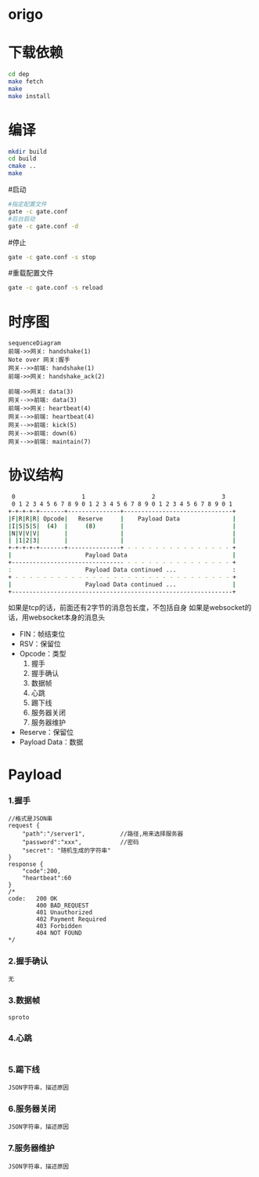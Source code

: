 # origo

# 下载依赖
```bash
cd dep
make fetch
make
make install
```
# 编译
```bash
mkdir build
cd build
cmake ..
make
```
#启动
```bash
#指定配置文件
gate -c gate.conf 
#后台启动
gate -c gate.conf -d
```
#停止
```bash
gate -c gate.conf -s stop
```

#重载配置文件
```bash
gate -c gate.conf -s reload
```

# 时序图

``` mermaid
sequenceDiagram
前端->>网关: handshake(1)
Note over 网关:握手
网关-->>前端: handshake(1)
前端->>网关: handshake_ack(2)

前端->>网关: data(3)
网关-->>前端: data(3)
前端->>网关: heartbeat(4)
网关-->>前端: heartbeat(4)
网关-->>前端: kick(5)
网关-->>前端: down(6)
网关-->>前端: maintain(7)
```

# 协议结构
```bash
 0                   1                   2                   3
 0 1 2 3 4 5 6 7 8 9 0 1 2 3 4 5 6 7 8 9 0 1 2 3 4 5 6 7 8 9 0 1
+-+-+-+-+-------+---------------+-------------------------------+
|F|R|R|R| Opcode|   Reserve     |    Payload Data               |
|I|S|S|S|  (4)  |     (8)       |                               |
|N|V|V|V|       |               |                               |
| |1|2|3|       |               |                               |
+-+-+-+-+-------+---------------+ - - - - - - - - - - - - - - - +
|                     Payload Data                              | 
+-------------------------------- - - - - - - - - - - - - - - - +
:                     Payload Data continued ...                :
+ - - - - - - - - - - - - - - - - - - - - - - - - - - - - - - - +
|                     Payload Data continued ...                |
+---------------------------------------------------------------+
```

如果是tcp的话，前面还有2字节的消息包长度，不包括自身
如果是websocket的话，用websocket本身的消息头
* FIN：帧结束位
* RSV：保留位
* Opcode：类型
  1. 握手
  2. 握手确认
  3. 数据帧
  4. 心跳
  5. 踢下线
  6. 服务器关闭
  7. 服务器维护
* Reserve：保留位
* Payload Data：数据

# Payload
### 1.握手
```
//格式是JSON串
request {
    "path":"/server1", 			//路径,用来选择服务器
    "password":"xxx",			//密码
    "secret": "随机生成的字符串"
}
response {
    "code":200,
    "heartbeat":60
}
/*
code: 	200 OK
		400 BAD_REQUEST
		401 Unauthorized
		402	Payment Required
		403 Forbidden
		404 NOT FOUND 
*/
```

### 2.握手确认
```
无
```

### 3.数据帧
```
sproto
```

### 4.心跳
```
```

### 5.踢下线
```
JSON字符串，描述原因
```

### 6.服务器关闭
```
JSON字符串，描述原因
```

### 7.服务器维护
```
JSON字符串，描述原因
```




